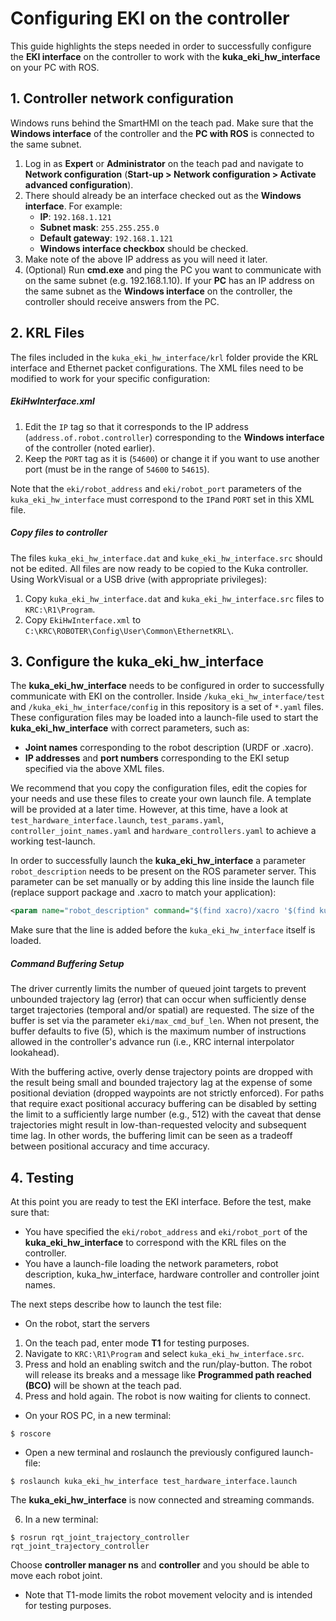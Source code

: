 # Configuring EKI on the controller

This guide highlights the steps needed in order to successfully configure the **EKI interface** on the controller to work with the **kuka_eki_hw_interface** on your PC with ROS.

## 1. Controller network configuration

Windows runs behind the SmartHMI on the teach pad. Make sure that the **Windows interface** of the controller and the **PC with ROS** is connected to the same subnet.

1. Log in as **Expert** or **Administrator** on the teach pad and navigate to **Network configuration** (**Start-up > Network configuration > Activate advanced configuration**).
2. There should already be an interface checked out as the **Windows interface**. For example:
   * **IP**: `192.168.1.121`
   * **Subnet mask**: `255.255.255.0`
   * **Default gateway**: `192.168.1.121`
   * **Windows interface checkbox** should be checked.
3. Make note of the above IP address as you will need it later.
4. (Optional) Run **cmd.exe** and ping the PC you want to communicate with on the same subnet (e.g. 192.168.1.10).  If your **PC** has an IP address on the same subnet as the **Windows interface** on the controller, the controller should receive answers from the PC.

## 2. KRL Files

The files included in the `kuka_eki_hw_interface/krl` folder provide the KRL interface and Ethernet packet configurations.  The XML files need to be modified to work for your specific configuration:

##### EkiHwInterface.xml
1. Edit the `IP` tag so that it corresponds to the IP address (`address.of.robot.controller`) corresponding to the **Windows interface** of the controller (noted earlier).
2. Keep the `PORT` tag as it is (`54600`) or change it if you want to use another port (must be in the range of `54600` to `54615`).

Note that the `eki/robot_address` and `eki/robot_port` parameters of the `kuka_eki_hw_interface` must correspond to the `IP`and `PORT` set in this XML file.

##### Copy files to controller
The files `kuka_eki_hw_interface.dat` and `kuke_eki_hw_interface.src` should not be edited. All files are now ready to be copied to the Kuka controller.  Using WorkVisual or a USB drive (with appropriate privileges):

1. Copy `kuka_eki_hw_interface.dat` and `kuka_eki_hw_interface.src` files to `KRC:\R1\Program`.
2. Copy `EkiHwInterface.xml` to `C:\KRC\ROBOTER\Config\User\Common\EthernetKRL\`.

## 3. Configure the kuka_eki_hw_interface
The **kuka_eki_hw_interface** needs to be configured in order to successfully communicate with EKI on the controller. Inside `/kuka_eki_hw_interface/test` and `/kuka_eki_hw_interface/config` in this repository is a set of `*.yaml` files. These configuration files may be loaded into a launch-file used to start the **kuka_eki_hw_interface** with correct parameters, such as:

* **Joint names** corresponding to the robot description (URDF or .xacro).
* **IP addresses** and **port numbers** corresponding to the EKI setup specified via the above XML files.

We recommend that you copy the configuration files, edit the copies for your needs and use these files to create your own launch file. A template will be provided at a later time. However, at this time, have a look at `test_hardware_interface.launch`, `test_params.yaml`, `controller_joint_names.yaml` and `hardware_controllers.yaml` to achieve a working test-launch.

In order to successfully launch the **kuka_eki_hw_interface** a parameter `robot_description` needs to be present on the ROS parameter server. This parameter can be set manually or by adding this line inside the launch file (replace support package and .xacro to match your application):

```xml
<param name="robot_description" command="$(find xacro)/xacro '$(find kuka_kr6_support)/urdf/kr6r900sixx.xacro'"/>
```

Make sure that the line is added before the `kuka_eki_hw_interface` itself is loaded.

##### Command Buffering Setup
The driver currently limits the number of queued joint targets to prevent unbounded trajectory lag (error) that can occur when sufficiently dense target trajectories (temporal and/or spatial) are requested.  The size of the buffer is set via the parameter `eki/max_cmd_buf_len`.  When not present, the buffer defaults to five (5), which is the maximum number of instructions allowed in the controller's advance run (i.e., KRC internal interpolator lookahead).

With the buffering active, overly dense trajectory points are dropped with the result being small and bounded trajectory lag at the expense of some positional deviation (dropped waypoints are not strictly enforced).  For paths that require exact positional accuracy buffering can be disabled by setting the limit to a sufficiently large number (e.g., 512) with the caveat that dense trajectories might result in low-than-requested velocity and subsequent time lag.  In other words, the buffering limit can be seen as a tradeoff between positional accuracy and time accuracy.

## 4. Testing
At this point you are ready to test the EKI interface. Before the test, make sure that:

* You have specified the `eki/robot_address` and `eki/robot_port` of the **kuka_eki_hw_interface** to correspond with the KRL files on the controller.
* You have a launch-file loading the network parameters, robot description, kuka_hw_interface, hardware controller and controller joint names.

The next steps describe how to launch the test file:

* On the robot, start the servers

1. On the teach pad, enter mode **T1** for testing purposes.
2. Navigate to `KRC:\R1\Program` and select `kuka_eki_hw_interface.src`.
3. Press and hold an enabling switch and the run/play-button. The robot will release its breaks and a message like **Programmed path reached (BCO)** will be shown at the teach pad.
4. Press and hold again. The robot is now waiting for clients to connect.

* On your ROS PC, in a new terminal:

```
$ roscore
```

* Open a new terminal and roslaunch the previously configured launch-file:

```
$ roslaunch kuka_eki_hw_interface test_hardware_interface.launch
```

The **kuka_eki_hw_interface** is now connected and streaming commands.

6. In a new terminal:

```
$ rosrun rqt_joint_trajectory_controller rqt_joint_trajectory_controller
```

Choose **controller manager ns** and **controller** and you should be able to move each robot joint.

* Note that T1-mode limits the robot movement velocity and is intended for testing purposes.
